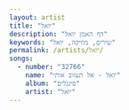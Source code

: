 ```yaml
---
layout: artist
title: "יואל"
description: "דף האמן יואל"
keywords: "שירים, מוזיקה, יואל"
permalink: /artists/יואל/
songs:
  - number: "32766"
    name: "יואל - אל תעזוב אותי"
    album: "סינגלים"
    artist: "יואל"
---
```

